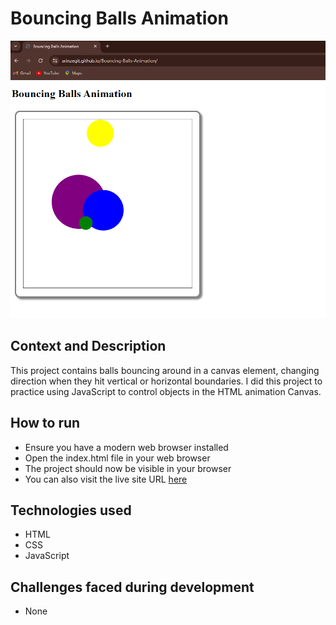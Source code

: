 # Bouncing Balls Animation
![](assets/BouncingBallScreenshot.PNG)
## Context and Description
This project contains balls bouncing around in a canvas element, changing direction when they hit vertical or horizontal boundaries. I did this project to practice using JavaScript to control objects in the HTML animation Canvas.
## How to run
* Ensure you have a modern web browser installed
* Open the index.html file in your web browser
* The project should now be visible in your browser
* You can also visit the live site URL [here](https://arinzegit.github.io/Bouncing-Balls-Animation/)
## Technologies used
* HTML
* CSS
* JavaScript
## Challenges faced during development
* None
